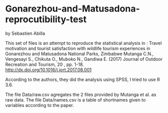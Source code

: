 # Gonarezhou-and-Matusadona-reprocutibility-test

by Sebastien Abilla

This set of files is an attempt to reproduce the statistical analysis in :
Travel motivation and tourist satisfaction with wildlife tourism experiences in Gonarezhou and Matusadona National Parks, Zimbabwe
Mutanga C.N., Vengesayi S., Chikuta O., Muboko N., Gandiwa E.
(2017)  Journal of Outdoor Recreation and Tourism,  20 , pp. 1-18.
http://dx.doi.org/10.1016/j.jort.2017.08.001

According to the authors, they did the analysis using SPSS, I tried to use R 3.6.

The file Data/raw.csv agregates the 2 files provided by Mutanga et al. as raw data.
The file Data/names.csv is a table of shortnames given to variables according to the paper.
